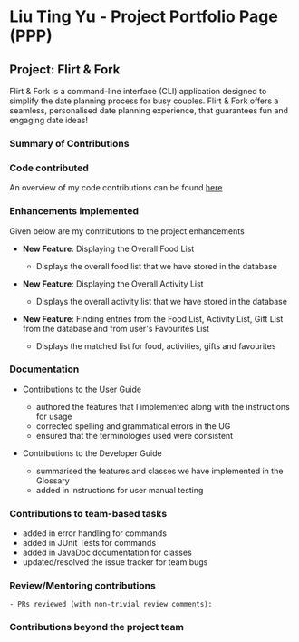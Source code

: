 # Liu Ting Yu - Project Portfolio Page (PPP)

## Project: Flirt & Fork

Flirt & Fork is a command-line interface (CLI) application designed to simplify the date planning process for busy couples. Flirt & Fork offers a seamless, personalised date planning experience, that guarantees fun and engaging date ideas!

### Summary of Contributions

### Code contributed
An overview of my code contributions can be found [here](https://nus-cs2113-ay2324s2.github.io/tp-dashboard/?search=tiffanyliu0220&breakdown=true)

### Enhancements implemented
Given below are my contributions to the project enhancements

- **New Feature**: Displaying the Overall Food List
    - Displays the overall food list that we have stored in the database

- **New Feature**: Displaying the Overall Activity List
    - Displays the overall activity list that we have stored in the database

- **New Feature**: Finding entries from the Food List, Activity List, Gift List from the database and from user's Favourites List
    - Displays the matched list for food, activities, gifts and favourites

### Documentation
- Contributions to the User Guide
  - authored the features that I implemented along with the instructions for usage
  - corrected spelling and grammatical errors in the UG
  - ensured that the terminologies used were consistent
  
- Contributions to the Developer Guide
  - summarised the features and classes we have implemented in the Glossary 
  - added in instructions for user manual testing

### Contributions to team-based tasks
- added in error handling for commands
- added in JUnit Tests for commands
- added in JavaDoc documentation for classes
- updated/resolved the issue tracker for team bugs

### Review/Mentoring contributions
    - PRs reviewed (with non-trivial review comments): 

### Contributions beyond the project team